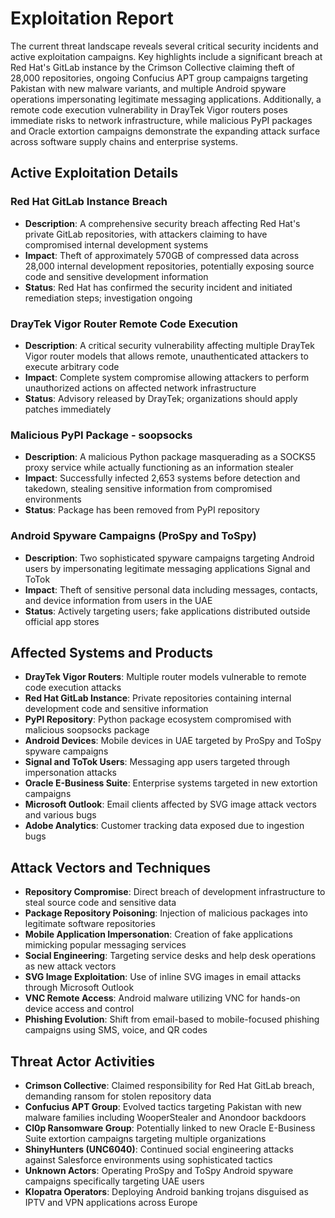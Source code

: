 # Exploitation Report

The current threat landscape reveals several critical security incidents and active exploitation campaigns. Key highlights include a significant breach at Red Hat's GitLab instance by the Crimson Collective claiming theft of 28,000 repositories, ongoing Confucius APT group campaigns targeting Pakistan with new malware variants, and multiple Android spyware operations impersonating legitimate messaging applications. Additionally, a remote code execution vulnerability in DrayTek Vigor routers poses immediate risks to network infrastructure, while malicious PyPI packages and Oracle extortion campaigns demonstrate the expanding attack surface across software supply chains and enterprise systems.

## Active Exploitation Details

### Red Hat GitLab Instance Breach
- **Description**: A comprehensive security breach affecting Red Hat's private GitLab repositories, with attackers claiming to have compromised internal development systems
- **Impact**: Theft of approximately 570GB of compressed data across 28,000 internal development repositories, potentially exposing source code and sensitive development information
- **Status**: Red Hat has confirmed the security incident and initiated remediation steps; investigation ongoing

### DrayTek Vigor Router Remote Code Execution
- **Description**: A critical security vulnerability affecting multiple DrayTek Vigor router models that allows remote, unauthenticated attackers to execute arbitrary code
- **Impact**: Complete system compromise allowing attackers to perform unauthorized actions on affected network infrastructure
- **Status**: Advisory released by DrayTek; organizations should apply patches immediately

### Malicious PyPI Package - soopsocks
- **Description**: A malicious Python package masquerading as a SOCKS5 proxy service while actually functioning as an information stealer
- **Impact**: Successfully infected 2,653 systems before detection and takedown, stealing sensitive information from compromised environments
- **Status**: Package has been removed from PyPI repository

### Android Spyware Campaigns (ProSpy and ToSpy)
- **Description**: Two sophisticated spyware campaigns targeting Android users by impersonating legitimate messaging applications Signal and ToTok
- **Impact**: Theft of sensitive personal data including messages, contacts, and device information from users in the UAE
- **Status**: Actively targeting users; fake applications distributed outside official app stores

## Affected Systems and Products

- **DrayTek Vigor Routers**: Multiple router models vulnerable to remote code execution attacks
- **Red Hat GitLab Instance**: Private repositories containing internal development code and sensitive information
- **PyPI Repository**: Python package ecosystem compromised with malicious soopsocks package
- **Android Devices**: Mobile devices in UAE targeted by ProSpy and ToSpy spyware campaigns
- **Signal and ToTok Users**: Messaging app users targeted through impersonation attacks
- **Oracle E-Business Suite**: Enterprise systems targeted in new extortion campaigns
- **Microsoft Outlook**: Email clients affected by SVG image attack vectors and various bugs
- **Adobe Analytics**: Customer tracking data exposed due to ingestion bugs

## Attack Vectors and Techniques

- **Repository Compromise**: Direct breach of development infrastructure to steal source code and sensitive data
- **Package Repository Poisoning**: Injection of malicious packages into legitimate software repositories
- **Mobile Application Impersonation**: Creation of fake applications mimicking popular messaging services
- **Social Engineering**: Targeting service desks and help desk operations as new attack vectors
- **SVG Image Exploitation**: Use of inline SVG images in email attacks through Microsoft Outlook
- **VNC Remote Access**: Android malware utilizing VNC for hands-on device access and control
- **Phishing Evolution**: Shift from email-based to mobile-focused phishing campaigns using SMS, voice, and QR codes

## Threat Actor Activities

- **Crimson Collective**: Claimed responsibility for Red Hat GitLab breach, demanding ransom for stolen repository data
- **Confucius APT Group**: Evolved tactics targeting Pakistan with new malware families including WooperStealer and Anondoor backdoors
- **Cl0p Ransomware Group**: Potentially linked to new Oracle E-Business Suite extortion campaigns targeting multiple organizations
- **ShinyHunters (UNC6040)**: Continued social engineering attacks against Salesforce environments using sophisticated tactics
- **Unknown Actors**: Operating ProSpy and ToSpy Android spyware campaigns specifically targeting UAE users
- **Klopatra Operators**: Deploying Android banking trojans disguised as IPTV and VPN applications across Europe